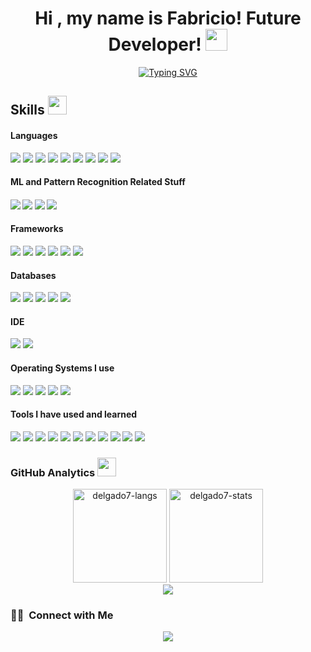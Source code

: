 <h1 align="center">Hi , my name is Fabricio! Future Developer! <img src="https://media4.giphy.com/media/cP09PxipfaQJYGGF9z/giphy.gif?cid=ecf05e47m7rn93divobd6nx7qygekzfo7pr8mcmlkh28no3y&rid=giphy.gif&ct=s" width="35"></h1>
<p align="center">
  <a href="https://git.io/typing-svg"><img src="https://readme-typing-svg.herokuapp.com/?font=Abel&weight=900&size=25&duration=4000&pause=500&color=d90429&background=09062700&center=true&vCenter=true&width=700&lines=Always+learning!;AI+Enthusiast;Web+technologies+are+nice;Beep+Beep+Boop+Boops+taking+over+the+world" alt="Typing SVG" /></a>
</p>

<!--
**azizovrafael/azizovrafael** is a ✨ _special_ ✨ repository because its `README.md` (this file) appears on your GitHub profile.

Here are some ideas to get you started:

- 🔭 I’m currently working on ...
- 🌱 I’m currently learning ...
- 👯 I’m looking to collaborate on ...
- 🤔 I’m looking for help with ...
- 💬 Ask me about ...
- 📫 How to reach me: ...
- 😄 Pronouns: ...
- ⚡ Fun fact: ...
-->

## Skills <img src="https://media.giphy.com/media/jQzFUZrBsZ6wse4RH1/giphy.gif" width="30px">&nbsp;

<h4> Languages </h4>
<span> 
  <img src="https://img.shields.io/badge/HTML5-E34F26?style=for-the-badge&logo=html5&logoColor=white">
  <img src="https://img.shields.io/badge/CSS3-1572B6?style=for-the-badge&logo=css3&logoColor=white">
  <img src="https://img.shields.io/badge/JavaScript-F7DF1E?style=for-the-badge&logo=javascript&logoColor=black">
  <img src="https://img.shields.io/badge/Java-ED8B00?style=for-the-badge&logo=java&logoColor=white">
  <img src="https://img.shields.io/badge/C%2B%2B-00599C?style=for-the-badge&logo=c%2B%2B&logoColor=white">
  <img src="https://img.shields.io/badge/C-00599C?style=for-the-badge&logo=c&logoColor=white">
  <img src="https://img.shields.io/badge/c%23-%23239120.svg?style=for-the-badge&logo=c-sharp&logoColor=white">
  <img src="https://img.shields.io/badge/python-3670A0?style=for-the-badge&logo=python&logoColor=ffdd54">
  <img src="https://img.shields.io/badge/typescript-%23007ACC.svg?style=for-the-badge&logo=typescript&logoColor=white">
</span>

<h4>ML and Pattern Recognition Related Stuff<h4>
  
<span>
  <img src="https://img.shields.io/badge/PyTorch-%23EE4C2C.svg?style=for-the-badge&logo=PyTorch&logoColor=white">
<!--   <img src="https://img.shields.io/badge/TensorFlow-%23FF6F00.svg?style=for-the-badge&logo=TensorFlow&logoColor=white"> -->
  <img src="https://img.shields.io/badge/numpy-%23013243.svg?style=for-the-badge&logo=numpy&logoColor=white">

  <img src="https://img.shields.io/badge/opencv-%23white.svg?style=for-the-badge&logo=opencv&logoColor=white">
  <img src="https://img.shields.io/badge/Matplotlib-%23ffffff.svg?style=for-the-badge&logo=Matplotlib&logoColor=black">
</span>

<h4> Frameworks </h4>
<span>
  <img src="https://img.shields.io/badge/Node.js-339933?style=for-the-badge&logo=nodedotjs&logoColor=white">
  <img src="https://img.shields.io/badge/npm-CB3837?style=for-the-badge&logo=npm&logoColor=white">
  <img src="https://img.shields.io/badge/React-20232A?style=for-the-badge&logo=react&logoColor=61DAFB">
  <img src="https://img.shields.io/badge/angular-%23DD0031.svg?style=for-the-badge&logo=angular&logoColor=white">
  <img src="https://img.shields.io/badge/Express.js-000000?style=for-the-badge&logo=express&logoColor=white">
  <img src="https://img.shields.io/badge/Bootstrap-563D7C?style=for-the-badge&logo=bootstrap&logoColor=white">
</span>

<h4> Databases </h4>
<span>
  <img src="https://img.shields.io/badge/MySQL-00000F?style=for-the-badge&logo=mysql&logoColor=white">
  <img src="https://img.shields.io/badge/MongoDB-4EA94B?style=for-the-badge&logo=mongodb&logoColor=white">
  <img src="https://img.shields.io/badge/Neo4j-008CC1?style=for-the-badge&logo=neo4j&logoColor=white">
  <img src="https://img.shields.io/badge/postgres-%23316192.svg?style=for-the-badge&logo=postgresql&logoColor=white">
  <img src="https://img.shields.io/badge/redis-%23DD0031.svg?style=for-the-badge&logo=redis&logoColor=white">
</span>

<h4> IDE </h4>
<span>
<img src="https://img.shields.io/badge/sublime_text-%23575757.svg?&style=for-the-badge&logo=sublime-text&logoColor=important">
<img src="https://img.shields.io/badge/Visual_Studio_Code-0078D4?style=for-the-badge&logo=visual%20studio%20code&logoColor=white">
</span>
<h4> Operating Systems I use  </h4>
<span>
  <img src="https://img.shields.io/badge/Linux-FCC624?style=for-the-badge&logo=linux&logoColor=black">
  <img src="https://img.shields.io/badge/Ubuntu-E95420?style=for-the-badge&logo=ubuntu&logoColor=white">
  <img src="https://img.shields.io/badge/-Zorin%20OS-%2310AAEB?style=for-the-badge&logo=zorin&logoColor=white">
  
  <img src="https://img.shields.io/badge/Windows%2011-%230079d5.svg?style=for-the-badge&logo=Windows%2011&logoColor=white">
  <img src="https://img.shields.io/badge/Android-3DDC84?style=for-the-badge&logo=android&logoColor=white">
  
  
  
  
</span>

<h4> Tools I have used and learned </h4>
<span>
  <img src="https://img.shields.io/badge/Git-F05032?style=for-the-badge&logo=git&logoColor=white">
  <img src="https://img.shields.io/badge/Postman-FF6C37?style=for-the-badge&logo=Postman&logoColor=white">
  <img src="https://img.shields.io/badge/Git-F05032?style=for-the-badge&logo=git&logoColor=white">
  <img src="https://img.shields.io/badge/Markdown-000000?style=for-the-badge&logo=markdown&logoColor=white">
  <img src="https://img.shields.io/badge/Sass-CC6699?style=for-the-badge&logo=sass&logoColor=white">
  <img src="https://img.shields.io/badge/json-5E5C5C?style=for-the-badge&logo=json&logoColor=white">
  <img src="https://img.shields.io/badge/jQuery-0769AD?style=for-the-badge&logo=jquery&logoColor=white">
  <img src="https://img.shields.io/badge/React_Router-CA4245?style=for-the-badge&logo=react-router&logoColor=white">
  <img src="https://img.shields.io/badge/Font_Awesome-339AF0?style=for-the-badge&logo=fontawesome&logoColor=white">
  <img src="https://img.shields.io/badge/latex-%23008080.svg?style=for-the-badge&logo=latex&logoColor=white">
  <img src="[https://img.shields.io/badge/latex-%23008080.svg?style=for-the-badge&logo=latex&logoColor=white](https://img.shields.io/badge/figma-%23F24E1E.svg?style=for-the-badge&logo=figma&logoColor=white)">
  
  
  
</span>


### GitHub Analytics <img src="https://media.giphy.com/media/iY8CRBdQXODJSCERIr/giphy.gif" width="30px">&nbsp;

<div align="center">
<img height="150em" src="https://github-readme-stats.vercel.app/api/top-langs/?username=delgado7&layout=compact&show_icon=true&theme=algolia" alt="delgado7-langs"/>
<img height="150em" src="https://github-readme-stats.vercel.app/api/?username=delgado7&layout=compact&show_icon=true&theme=algolia" alt="delgado7-stats"/>
</div>
<div align="center">
  <img src="http://github-readme-streak-stats.herokuapp.com?user=delgado7&theme=algolia&background=0d1117&hide_border=true" />
<!--   <img src="https://activity-graph.herokuapp.com/graph?username=delgado7&theme=react-dark"/> -->
</div>



<!-- <summary><b>⚡ Recent GitHub Activity</b></summary>
  <br/>
   <a href="https://github.com/delgado7"><img alt="My Activity Graph"/></a>
  <br/> -->
  
  
  ### 🤝🏻 &nbsp;Connect with Me

<p align="center">
<!-- <a href="https://www.linkedin.com/in/"><img src="https://img.shields.io/badge/-Fabricio%20LinkedIn-0077B5?style=flat&logo=Linkedin&logoColor=white"/></a> -->
<a href="mailto:fabridelgado02@gmail.com"><img src="https://img.shields.io/badge/-fabridelgado02@gmail.com-D14836?style=flat&logo=Gmail&logoColor=white"/></a>
<!-- <a href="https://www.instagram.com/"><img src="https://img.shields.io/badge/-@delgado7_-E4405F?style=flat&logo=Instagram&logoColor=white"/></a>
<a href="https://www.facebook.com/"><img src="https://img.shields.io/badge/-@delgado7-1877F2?style=flat&logo=Facebook&logoColor=white"/></a> -->
</p>
